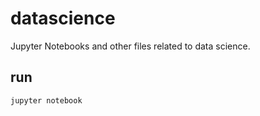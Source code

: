 # datascience

Jupyter Notebooks and other files related to data science.

## run

```bash
jupyter notebook
```

